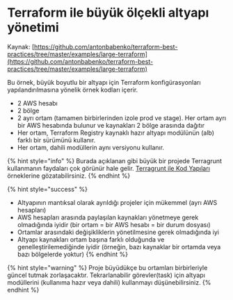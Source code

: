 # Terraform ile büyük ölçekli altyapı yönetimi

Kaynak: [https://github.com/antonbabenko/terraform-best-practices/tree/master/examples/large-terraform](https://github.com/antonbabenko/terraform-best-practices/tree/master/examples/large-terraform)

Bu örnek, büyük boyutlu bir altyapı için Terraform konfigürasyonları yapılandırılmasına yönelik örnek kodları içerir.

* 2 AWS hesabı
* 2 bölge
* 2 ayrı ortam (tamamen birbirlerinden izole prod ve stage). Her ortam ayrı bir AWS hesabında bulunur ve kaynakları 2 bölge arasında dağıtır
* Her ortam, Terraform Registry kaynaklı hazır altyapı modülünün (alb) farklı bir sürümünü kullanır.
* Her ortam, dahili modüllerin aynı versiyonu kullanır.

{% hint style="info" %}
Burada açıklanan gibi büyük bir projede Terragrunt kullanmanın faydaları çok görünür hale gelir. [Terragrunt ile Kod Yapıları](../terragrunt.md) örneklerine gözatabilirsiniz.
{% endhint %}

{% hint style="success" %}
* Altyapının mantıksal olarak ayrıldığı projeler için mükemmel (ayrı AWS hesapları)
* AWS hesapları arasında paylaşılan kaynakları yönetmeye gerek olmadığında iyidir (bir ortam = bir AWS hesabı = bir durum dosyası)
* Ortamlar arasındaki değişikliklerin yönetilmesine gerek olmadığında iyi
* Altyapı kaynakları ortam başına farklı olduğunda ve genelleştirilemediğinde iyidir (örneğin, bazı kaynaklar bir ortamda veya bazı bölgelerde yoktur)
{% endhint %}

{% hint style="warning" %}
Proje büyüdükçe bu ortamları birbirleriyle güncel tutmak zorlaşacaktır. Tekrarlanabilir görevler(task) için altyapı modüllerini (kullanıma hazır veya dahili) kullanmayı düşünebilirsiniz.
{% endhint %}

##
